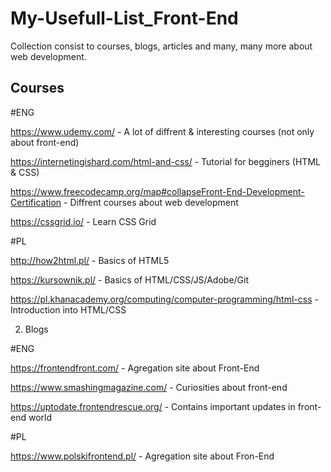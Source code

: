 # My-Usefull-List_Front-End
Collection consist to courses, blogs, articles and many, many more about web development.


## Courses

#ENG

https://www.udemy.com/ - A lot of diffrent & interesting courses (not only about front-end)

https://internetingishard.com/html-and-css/ - Tutorial for begginers (HTML & CSS)

https://www.freecodecamp.org/map#collapseFront-End-Development-Certification - Diffrent courses about web development

https://cssgrid.io/ - Learn CSS Grid

#PL

http://how2html.pl/ - Basics of HTML5

https://kursownik.pl/ - Basics of HTML/CSS/JS/Adobe/Git

https://pl.khanacademy.org/computing/computer-programming/html-css - Introduction into HTML/CSS

2) Blogs

#ENG

https://frontendfront.com/ - Agregation site about Front-End

https://www.smashingmagazine.com/ - Curiosities about front-end

https://uptodate.frontendrescue.org/ - Contains important updates in front-end world

#PL

https://www.polskifrontend.pl/ - Agregation site about Fron-End
